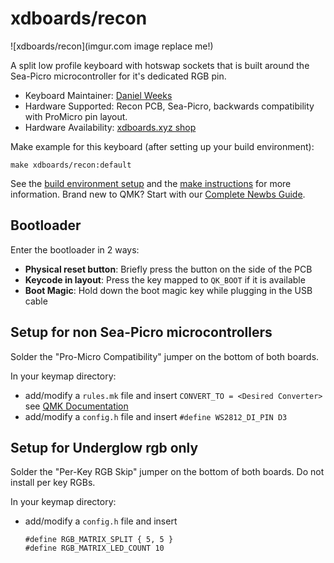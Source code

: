 # xdboards/recon

![xdboards/recon](imgur.com image replace me!)

A split low profile keyboard with hotswap sockets that is built around the Sea-Picro microcontroller for it's dedicated RGB pin.


* Keyboard Maintainer: [Daniel Weeks](https://github.com/Xanimos)
* Hardware Supported: Recon PCB, Sea-Picro, backwards compatibility with ProMicro pin layout.
* Hardware Availability: [xdboards.xyz shop](https://www.xdboards.xyz)

Make example for this keyboard (after setting up your build environment):

    make xdboards/recon:default

See the [build environment setup](https://docs.qmk.fm/#/getting_started_build_tools) and the [make instructions](https://docs.qmk.fm/#/getting_started_make_guide) for more information. Brand new to QMK? Start with our [Complete Newbs Guide](https://docs.qmk.fm/#/newbs).

## Bootloader

Enter the bootloader in 2 ways:

* **Physical reset button**: Briefly press the button on the side of the PCB
* **Keycode in layout**: Press the key mapped to `QK_BOOT` if it is available
* **Boot Magic**: Hold down the boot magic key while plugging in the USB cable


## Setup for non Sea-Picro microcontrollers

Solder the "Pro-Micro Compatibility" jumper on the bottom of both boards.

In your keymap directory:
  - add/modify a `rules.mk` file and insert `CONVERT_TO = <Desired Converter>` see [QMK Documentation](https://docs.qmk.fm/#/feature_converters)
  - add/modify a `config.h` file and insert `#define WS2812_DI_PIN D3`


## Setup for Underglow rgb only


Solder the "Per-Key RGB Skip" jumper on the bottom of both boards. Do not install per key RGBs.

In your keymap directory:
  - add/modify a `config.h` file and insert 
    ```
    #define RGB_MATRIX_SPLIT { 5, 5 }
    #define RGB_MATRIX_LED_COUNT 10
    ```
  